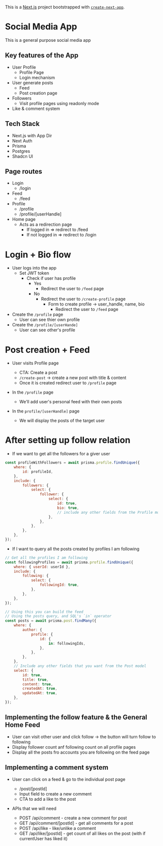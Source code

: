 This is a [Next.js](https://nextjs.org/) project bootstrapped with [`create-next-app`](https://github.com/vercel/next.js/tree/canary/packages/create-next-app).

# Social Media App

This is a general purpose social media app

## Key features of the App

- User Profile
  - Profile Page
  - Login mechanism
- User generate posts
  - Feed
  - Post creation page
- Followers
  - Visit profile pages using readonly mode
- Like & comment system

## Tech Stack

- Next.js with App Dir
- Next Auth
- Prisma
- Postgres
- Shadcn UI

## Page routes

- Login
  - /login
- Feed
  - /feed
- Profile
  - /profile
  - /profile/[userHandle]
- Home page
  - Acts as a redirection page
    - If logged in => redirect to /feed
    - If not logged in => redirect to /login

# Login + Bio flow

- User logs into the app
  - Set JWT token
    - Check if user has profile
      - Yes
        - Redirect the user to `/feed` page
      - No
        - Redirect the user to `/create-profile` page
          - Form to create profile -> user_handle, name, bio
            - Redirect the user to `/feed` page
- Create the `/profile` page
  - User can see thier own profile
- Create the `/profile/[userHande]`
  - User can see other's profile

# Post creation + Feed

- User visits Profile page

  - CTA: Create a post
  - `/create-post` -> create a new post with title & content
  - Once it is created redirect user to `/profile` page

- In the `/profile` page

  - We'll add user's personal feed with their own posts

- In the `profile/[userHandle]` page
  - We will display the posts of the target user

# After setting up follow relation

- If we want to get all the followers for a giver user

```js
const profileWithFollowers = await prisma.profile.findUnique({
	where: {
		id: profileId,
	},
	include: {
		followers: {
			select: {
				follower: {
					select: {
						id: true,
						bio: true,
						// include any other fields from the Profile model that you want
					},
				},
			},
		},
	},
});
```

- If I want to query all the posts created by profiles I am following

```js
// Get all the profiles I am following
const followingProfiles = await prisma.profile.findUnique({
	where: { userId: userId },
	include: {
		following: {
			select: {
				followingId: true,
			},
		},
	},
});

// Using this you can build the feed
// Using the posts query, and SQL's `in` operator
const posts = await prisma.post.findMany({
	where: {
		author: {
			profile: {
				id: {
					in: followingIds,
				},
			},
		},
	},
	// Include any other fields that you want from the Post model
	select: {
		id: true,
		title: true,
		content: true,
		createdAt: true,
		updatedAt: true,
	},
});
```

## Implementing the follow feature & the General Home Feed

- User can visit other user and click follow -> the button will turn follow to following
- Display follower count anf following count on all profile pages
- Display all the posts fro accounts you are following on the feed page

## Implementing a comment system

- User can click on a feed & go to the individual post page

  - /post/[postId]
  - Input field to create a new comment
  - CTA to add a like to the post

- APIs that we will need
  - POST /api/comment - create a new comment for post
  - GET /api/comment/[postId] - get all comments for a post
  - POST /api/like - like/unlike a comment
  - GET /api/like/[postId] - get count of all likes on the post (with if currentUser has liked it)
